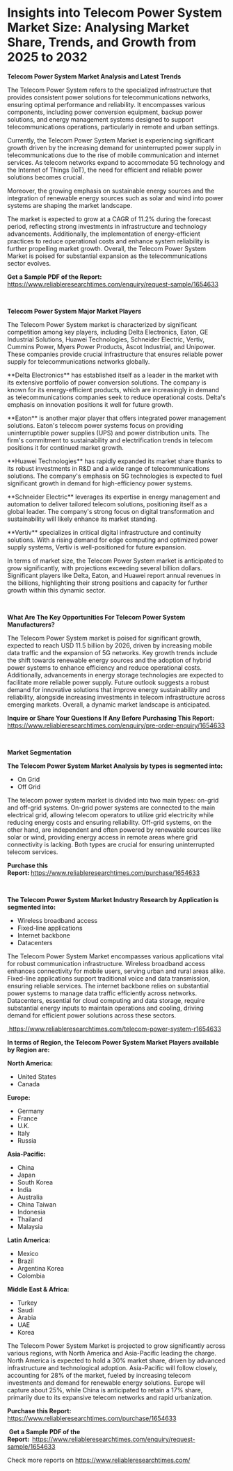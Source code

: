 <p><h1>Insights into Telecom Power System Market Size: Analysing Market Share, Trends, and Growth from 2025 to 2032</h1></p><p><strong>Telecom Power System Market Analysis and Latest Trends</strong></p>
<p><p>The Telecom Power System refers to the specialized infrastructure that provides consistent power solutions for telecommunications networks, ensuring optimal performance and reliability. It encompasses various components, including power conversion equipment, backup power solutions, and energy management systems designed to support telecommunications operations, particularly in remote and urban settings. </p><p>Currently, the Telecom Power System Market is experiencing significant growth driven by the increasing demand for uninterrupted power supply in telecommunications due to the rise of mobile communication and internet services. As telecom networks expand to accommodate 5G technology and the Internet of Things (IoT), the need for efficient and reliable power solutions becomes crucial. </p><p>Moreover, the growing emphasis on sustainable energy sources and the integration of renewable energy sources such as solar and wind into power systems are shaping the market landscape. </p><p>The market is expected to grow at a CAGR of 11.2% during the forecast period, reflecting strong investments in infrastructure and technology advancements. Additionally, the implementation of energy-efficient practices to reduce operational costs and enhance system reliability is further propelling market growth. Overall, the Telecom Power System Market is poised for substantial expansion as the telecommunications sector evolves.</p></p>
<p><strong>Get a Sample PDF of the Report:&nbsp;</strong> <a href="https://www.reliableresearchtimes.com/enquiry/request-sample/1654633?utm_campaign=2642&utm_medium=2&utm_source=Github&utm_content=ia&utm_term=06032025&utm_id=telecom-power-system">https://www.reliableresearchtimes.com/enquiry/request-sample/1654633</a></p>
<p>&nbsp;</p>
<p><strong>Telecom Power System Major Market Players</strong></p>
<p><p>The Telecom Power System market is characterized by significant competition among key players, including Delta Electronics, Eaton, GE Industrial Solutions, Huawei Technologies, Schneider Electric, Vertiv, Cummins Power, Myers Power Products, Ascot Industrial, and Unipower. These companies provide crucial infrastructure that ensures reliable power supply for telecommunications networks globally.</p><p>**Delta Electronics** has established itself as a leader in the market with its extensive portfolio of power conversion solutions. The company is known for its energy-efficient products, which are increasingly in demand as telecommunications companies seek to reduce operational costs. Delta's emphasis on innovation positions it well for future growth.</p><p>**Eaton** is another major player that offers integrated power management solutions. Eaton's telecom power systems focus on providing uninterruptible power supplies (UPS) and power distribution units. The firm's commitment to sustainability and electrification trends in telecom positions it for continued market growth.</p><p>**Huawei Technologies** has rapidly expanded its market share thanks to its robust investments in R&D and a wide range of telecommunications solutions. The company's emphasis on 5G technologies is expected to fuel significant growth in demand for high-efficiency power systems.</p><p>**Schneider Electric** leverages its expertise in energy management and automation to deliver tailored telecom solutions, positioning itself as a global leader. The company's strong focus on digital transformation and sustainability will likely enhance its market standing.</p><p>**Vertiv** specializes in critical digital infrastructure and continuity solutions. With a rising demand for edge computing and optimized power supply systems, Vertiv is well-positioned for future expansion.</p><p>In terms of market size, the Telecom Power System market is anticipated to grow significantly, with projections exceeding several billion dollars. Significant players like Delta, Eaton, and Huawei report annual revenues in the billions, highlighting their strong positions and capacity for further growth within this dynamic sector.</p></p>
<p>&nbsp;</p>
<p><strong>What Are The Key Opportunities For Telecom Power System Manufacturers?</strong></p>
<p><p>The Telecom Power System market is poised for significant growth, expected to reach USD 11.5 billion by 2026, driven by increasing mobile data traffic and the expansion of 5G networks. Key growth trends include the shift towards renewable energy sources and the adoption of hybrid power systems to enhance efficiency and reduce operational costs. Additionally, advancements in energy storage technologies are expected to facilitate more reliable power supply. Future outlook suggests a robust demand for innovative solutions that improve energy sustainability and reliability, alongside increasing investments in telecom infrastructure across emerging markets. Overall, a dynamic market landscape is anticipated.</p></p>
<p><strong>Inquire or Share Your Questions If Any Before Purchasing This Report:</strong> <a href="https://www.reliableresearchtimes.com/enquiry/pre-order-enquiry/1654633?utm_campaign=2642&utm_medium=2&utm_source=Github&utm_content=ia&utm_term=06032025&utm_id=telecom-power-system">https://www.reliableresearchtimes.com/enquiry/pre-order-enquiry/1654633</a></p>
<p>&nbsp;</p>
<p><strong>Market Segmentation</strong></p>
<p><strong>The Telecom Power System Market Analysis by types is segmented into:</strong></p>
<p><ul><li>On Grid</li><li>Off Grid</li></ul></p>
<p><p>The telecom power system market is divided into two main types: on-grid and off-grid systems. On-grid power systems are connected to the main electrical grid, allowing telecom operators to utilize grid electricity while reducing energy costs and ensuring reliability. Off-grid systems, on the other hand, are independent and often powered by renewable sources like solar or wind, providing energy access in remote areas where grid connectivity is lacking. Both types are crucial for ensuring uninterrupted telecom services.</p></p>
<p><strong>Purchase this Report:&nbsp;</strong><a href="https://www.reliableresearchtimes.com/purchase/1654633?utm_campaign=2642&utm_medium=2&utm_source=Github&utm_content=ia&utm_term=06032025&utm_id=telecom-power-system">https://www.reliableresearchtimes.com/purchase/1654633</a></p>
<p>&nbsp;</p>
<p><strong>The Telecom Power System Market Industry Research by Application is segmented into:</strong></p>
<p><ul><li>Wireless broadband access</li><li>Fixed-line applications</li><li>Internet backbone</li><li>Datacenters</li></ul></p>
<p><p>The Telecom Power System Market encompasses various applications vital for robust communication infrastructure. Wireless broadband access enhances connectivity for mobile users, serving urban and rural areas alike. Fixed-line applications support traditional voice and data transmission, ensuring reliable services. The internet backbone relies on substantial power systems to manage data traffic efficiently across networks. Datacenters, essential for cloud computing and data storage, require substantial energy inputs to maintain operations and cooling, driving demand for efficient power solutions across these sectors.</p></p>
<p><a href="https://www.reliableresearchtimes.com/telecom-power-system-r1654633?utm_campaign=2642&utm_medium=2&utm_source=Github&utm_content=ia&utm_term=06032025&utm_id=telecom-power-system">&nbsp;https://www.reliableresearchtimes.com/telecom-power-system-r1654633</a></p>
<p><strong>In terms of Region, the Telecom Power System Market Players available by Region are:</strong></p>
<p>
    <p> <strong> North America: </strong>
        <ul>
            <li>United States</li>
            <li>Canada</li>
        </ul>
        </p> 
    <p> <strong> Europe: </strong>
        <ul>
            <li>Germany</li>
            <li>France</li>
            <li>U.K.</li>
            <li>Italy</li>
            <li>Russia</li>
        </ul>
        </p> 
    <p> <strong> Asia-Pacific: </strong>
        <ul>
            <li>China</li>
            <li>Japan</li>
            <li>South Korea</li>
            <li>India</li>
            <li>Australia</li>
            <li>China Taiwan</li>
            <li>Indonesia</li>
            <li>Thailand</li>
            <li>Malaysia</li>
        </ul>
        </p> 
    <p> <strong> Latin America: </strong>
        <ul>
            <li>Mexico</li>
            <li>Brazil</li>
            <li>Argentina Korea</li>
            <li>Colombia</li>
        </ul>
        </p> 
    <p> <strong> Middle East & Africa: </strong>
        <ul>
            <li>Turkey</li>
            <li>Saudi</li>
            <li>Arabia</li>
            <li>UAE</li>
            <li>Korea</li>
        </ul>
    </p>
    </p>
<p><p>The Telecom Power System Market is projected to grow significantly across various regions, with North America and Asia-Pacific leading the charge. North America is expected to hold a 30% market share, driven by advanced infrastructure and technological adoption. Asia-Pacific will follow closely, accounting for 28% of the market, fueled by increasing telecom investments and demand for renewable energy solutions. Europe will capture about 25%, while China is anticipated to retain a 17% share, primarily due to its expansive telecom networks and rapid urbanization.</p></p>
<p><strong>Purchase this Report: </strong><a href="https://www.reliableresearchtimes.com/purchase/1654633?utm_campaign=2642&utm_medium=2&utm_source=Github&utm_content=ia&utm_term=06032025&utm_id=telecom-power-system">https://www.reliableresearchtimes.com/purchase/1654633</a></p>
<p>&nbsp;<strong>Get a Sample PDF of the Report:&nbsp;&nbsp;</strong><a href="https://www.reliableresearchtimes.com/enquiry/request-sample/1654633?utm_campaign=2642&utm_medium=2&utm_source=Github&utm_content=ia&utm_term=06032025&utm_id=telecom-power-system">https://www.reliableresearchtimes.com/enquiry/request-sample/1654633</a></p>
<p><strong></strong></p>
<p>Check more reports on <a href="https://www.reliableresearchtimes.com/?utm_campaign=2642&utm_medium=2&utm_source=Github&utm_content=ia&utm_term=06032025&utm_id=telecom-power-system">https://www.reliableresearchtimes.com/</a></p>